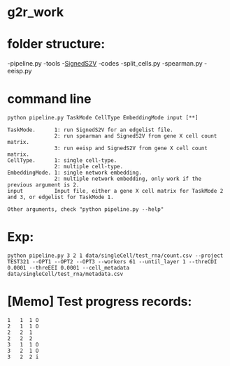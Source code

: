 # g2r_work


# folder structure:

-pipeline.py
-tools
 -[SignedS2V](https://github.com/liushu2019/SignedS2V)
-codes
 -split_cells.py
 -spearman.py
 -eeisp.py

# command line
```
python pipeline.py TaskMode CellType EmbeddingMode input [**]

TaskMode.      1: run SignedS2V for an edgelist file. 
               2: run spearman and SignedS2V from gene X cell count matrix. 
               3: run eeisp and SignedS2V from gene X cell count matrix.
CellType.      1: single cell-type. 
               2: multiple cell-type.
EmbeddingMode. 1: single network embedding. 
               2: multiple network embedding, only work if the previous argument is 2.
input          Input file, either a gene X cell matrix for TaskMode 2 and 3, or edgelist for TaskMode 1.

Other arguments, check "python pipeline.py --help"
```
# Exp:
```
python pipeline.py 3 2 1 data/singleCell/test_rna/count.csv --project TEST321 --OPT1 --OPT2 --OPT3 --workers 61 --until_layer 1 --threCDI 0.0001 --threEEI 0.0001 --cell_metadata data/singleCell/test_rna/metadata.csv 
```
# [Memo] Test progress records:
```
1   1  1 O
2   1  1 O
2   2  1 
2   2  2
3   1  1 O
3   2  1 O
3   2  2 i
```
